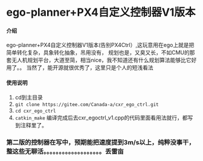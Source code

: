 # ego-planner+PX4自定义控制器V1版本

#### 介绍
ego-planner+PX4自定义控制器V1版本(告别PX4Ctrl）,这玩意用在ego上就是把简单转化复杂，具象转化抽象，吊用没有，
规划也是，又臭又长，不如CMU的那套无人机规划平台，大道至简，相当nice，我不知道还有什么规划算法能够比它好用了。。
当然了，能开源就很优秀了，这里只是个人的短浅看法

#### 使用说明

1.  cd到主目录
2.  `git clone https://gitee.com/Canada-a/cxr_ego_ctrl.git`
3.  `cd cxr_ego_ctrl`
4.  `catkin_make`
编译完成后去cxr_egoctrl_v1.cpp的代码里面看用法就行，都写到注释里了。

### 第二版的控制器在写中，预期能把速度提到3m/s以上，纯粹没事干，整这些无聊活。。。。。。。。。。。。。。。。。。。丢雷亩
